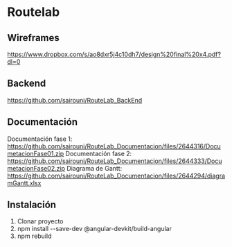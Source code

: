 # Routelab

## Wireframes
https://www.dropbox.com/s/ao8dxr5j4c10dh7/design%20final%20x4.pdf?dl=0

## Backend
https://github.com/sairouni/RouteLab_BackEnd

## Documentación
Documentación fase 1:
https://github.com/sairouni/RouteLab_Documentacion/files/2644316/DocumetacionFase01.zip
Documentación fase 2:
https://github.com/sairouni/RouteLab_Documentacion/files/2644333/DocumetacionFase02.zip
Diagrama de Gantt:
https://github.com/sairouni/RouteLab_Documentacion/files/2644294/diagramGantt.xlsx

## Instalación
1. Clonar proyecto
2. npm install --save-dev @angular-devkit/build-angular
3. npm rebuild
